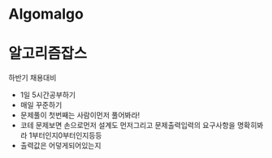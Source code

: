 # Algomalgo
<h1> 알고리즘잡스 </h1>
<p> 하반기 채용대비  </p>

- 1일 5시간공부하기
- 매일 꾸준하기
- 문제풀이 첫번째는 사람이먼저 풀어봐라!
- 코테 문제보면 손으로먼저 설계도 먼저그리고 문제출력입력의 요구사항을 명확히봐라 1부터인지0부터인지등등
- 출력값은 어덯게되어있는지